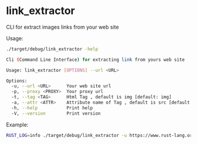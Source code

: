 # link_extractor
CLI for extract images links from your web site

Usage:
```bash
./target/debug/link_extractor -help

Cli (Command Line Interface) for extracting link from yours web site

Usage: link_extractor [OPTIONS] --url <URL>

Options:
  -u, --url <URL>      Your web site url
  -p, --proxy <PROXY>  Your proxy url
  -t, --tag <TAG>      Html Tag , default is img [default: img]
  -a, --attr <ATTR>    Attribute name of Tag , default is src [default: src]
  -h, --help           Print help
  -V, --version        Print version
```
Example:
```bash
RUST_LOG=info ./target/debug/link_extractor -u https://www.rust-lang.org
```
